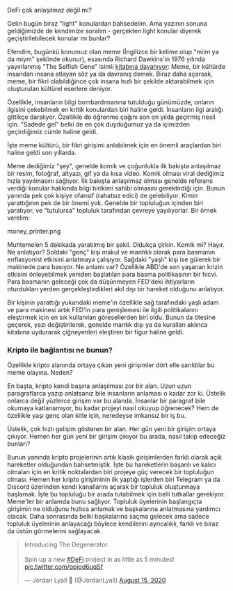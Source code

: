 

DeFi çok anlaşılmaz değil mi?

Gelin bugün biraz "light" konulardan bahsedelim. Ama yazının sonuna geldiğimizde de kendimize soralım - gerçekten light konular diyerek geçiştirilebilecek konular mı bunlar?


Efendim, bugünkü konumuz olan meme (İngilizce bir kelime olup "miim ya da miym" şeklinde okunur), esasında Richard Dawkins'in 1976 yılında yayınlanmış "The Selfish Gene" isimli [kitabına dayanıyor](https://www.coindesk.com/memes-defi-cryptocurrency-yam): Meme, bir kültürde insandan insana atlayan söz ya da davranış demek. Biraz daha açarsak, meme, bir fikri olabildiğince çok insana hızlı bir şekilde aktarabilmek için oluşturulan kültürel eserlere deniyor. 

Özellikle, insanların bilgi bombardımanına tutulduğu günümüzde, onların ilgisini çekebilmek en kritik konulardan biri haline geldi. İnsanların ilgi aralığı gittikçe daralıyor. Özellikle de öğrenme çağını son on yılda geçirmiş nesil için. "Sadede gel" belki de en çok duyduğumuz ya da içimizden geçirdiğimiz cümle haline geldi. 

İşte meme kültürü, bir fikri girişimi anlabilmek için en önemli araçlardan biri haline geldi son yıllarda. 

Meme dediğimiz "şey", genelde komik ve çoğunlukla ilk bakışta anlaşılmaz bir resim, fotoğraf, altyazı, gif ya da kısa video. Komik olması viral dediğimiz hızla yayılmasını sağlıyor. İlk bakışta anlaşılmaz olması genelde referans verdiği konular hakkında bilgi birikimi sahibi olmasını gerektirdiği için. Bunun yanında pek çok kişiye ofansif (rahatsız edici) de gelebiliyor. Kimin yarattığının pek de bir önemi yok. Genelde bir topluluğun içinden biri yaratıyor, ve "tutulursa" topluluk tarafından çevreye yayılıyorlar. Bir örnek verelim: 

money_printer.png

Muhtemelen 5 dakikada yaratılmış bir şekil. Oldukça çirkin. Komik mi? Hayır. Ne anlatıyor? Soldaki "genç" kişi makul ve mantıklı olarak para basmanın enflasyonist etkisini anlatmaya çalışıyor. Sağdaki "yaşlı" kişi ise gülerek bir makinede para basıyor. Ne anlamı var? Özellikle ABD'de son yaşanan krizin etkisini önleyebilmek yeniden başlatılan para basma politikasının bir hicvi. Para basmanın geleceği çok da düşünmeyen FED'deki ihtiyarların oturdukları yerden gerçekleştirdikleri akıl dışı bir hareket olduğunu anlatıyor. 

Bir kişinin yarattığı yukarıdaki meme'in özellikle sağ tarafındaki yaşlı adam ve para makinesi artık FED'in para genişlemesi ile ilgili politikalarını eleştirmek için en sık kullanılan göresellerden biri oldu. Bunun da ötesine geçerek, yazı değiştirilerek, genelde mantık dışı ya da kuralları aklınca kitabına uydurarak çiğneyenleri eleştiren bir figur haline geldi. 

### Kripto ile bağlantısı ne bunun?
Özellikle kripto alanında ortaya çıkan yeni girişimler dört elle sarıldılar bu meme olayına. Neden?

En başta, kripto kendi başına anlaşılması zor bir alan. Uzun uzun paragraflarca yazıp anlatsanız bile insanların anlaması o kadar zor ki.  Üstelik onlarca değil yüzlerce girişim var bu alanda. İnsanlar bir paragraf bile okumaya katlanamıyor, bu kadar projeyi nasıl okuyup öğrenecek? Hem de özellikle yaşı genç olan kitle için, neredeyse imkansız bir iş bu. 

Üstelik, çok hızlı gelişim gösteren bir alan. Her gün yeni bir girişim ortaya çıkıyor. Hemen her gün yeni bir girişim çıkıyor bu arada, nasıl takip edeceğiz bunları?

Bunun yanında kripto projelerinin  artık klasik girişimlerden farklı olarak açık hareketler olduğundan bahsetmiştik. İşte bu hareketlerin başarılı ve kalıcı olmaları için en kritik noktalardan biri projeye güç verecek bir topluluğun olması. Hemen her kripto girişiminin ilk yaptığı işlerden biri Telegram ya da Discord üzerinden kendi kanallarını açarak bir topluluk oluşturmaya başlamak. İşte bu topluluğu bir arada tutabilmek için belli tutkallar gerekiyor. Meme'ler bir anlamda bunu sağlıyor. Topluluk üyelerinin başlangıçta girişimin ne olduğunu hızlıca anlamak ve başkalarına anlatmasına yardımcı olacak. Daha sonrasında belki başkalarına saçma gelecek ama sadece topluluk üyelerinin anlayacağı böylece kendilerini ayrıcalıklı, farklı ve biraz da üstün görmelerini sağlayacak. 



<blockquote class="twitter-tweet"><p lang="en" dir="ltr">Introducing The Degenerator. <br><br>Spin up a new <a href="https://twitter.com/hashtag/DeFi?src=hash&amp;ref_src=twsrc%5Etfw">#DeFi</a> project in as little as 5 minutes! <a href="https://t.co/qpiod6uqSf">pic.twitter.com/qpiod6uqSf</a></p>&mdash; Jordan Lyall 🍍 (@JordanLyall) <a href="https://twitter.com/JordanLyall/status/1294466755692081152?ref_src=twsrc%5Etfw">August 15, 2020</a></blockquote> <script async src="https://platform.twitter.com/widgets.js" charset="utf-8"></script>
